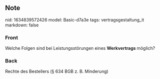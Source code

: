 ## Note
nid: 1634839572426
model: Basic-d7a3e
tags: vertragsgestaltung_it
markdown: false

### Front
Welche Folgen sind bei Leistungsstörungen eines <b>Werkvertrags </b>möglich?

### Back
Rechte des Bestellers (§ 634 BGB z. B. Minderung)
